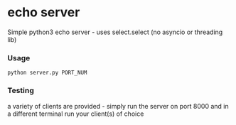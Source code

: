 # echo server
Simple python3 echo server - uses select.select (no asyncio or threading lib)

### Usage
`python server.py PORT_NUM`

### Testing
a variety of clients are provided - simply run the server on port 8000 and in a different terminal run your client(s) of choice
